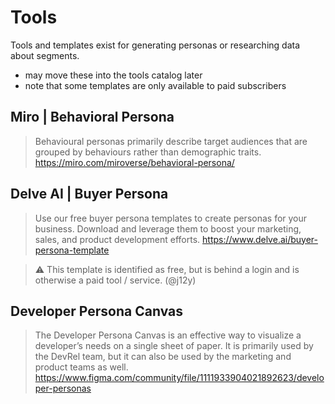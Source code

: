 
# Tools

Tools and templates exist for generating personas or researching data about segments. 

- may move these into the tools catalog later
- note that some templates are only available to paid subscribers

## Miro | Behavioral Persona

> Behavioural personas primarily describe target audiences that are grouped by behaviours rather than demographic traits. https://miro.com/miroverse/behavioral-persona/


## Delve AI | Buyer Persona

> Use our free buyer persona templates to create personas for your business. Download and leverage them to boost your marketing, sales, and product development efforts.
https://www.delve.ai/buyer-persona-template

> ⚠️ This template is identified as free, but is behind a login and is otherwise a paid tool / service. (@j12y)

## Developer Persona Canvas

> The Developer Persona Canvas is an effective way to visualize a developer’s needs on a single sheet of paper. It is primarily used by the DevRel team, but it can also be used by the marketing and product teams as well.
https://www.figma.com/community/file/1111933904021892623/developer-personas

